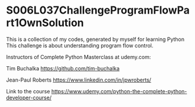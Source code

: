 # S006L037ChallengeProgramFlowPart1OwnSolution
 This is a collection of my codes, generated by myself for learning Python This challenge is about understanding program flow control.

Instructors of Complete Python Masterclass at udemy.com:

Tim Buchalka
https://github.com/tim-buchalka

Jean-Paul Roberts
https://www.linkedin.com/in/jpwroberts/

Link to the course
https://www.udemy.com/python-the-complete-python-developer-course/
